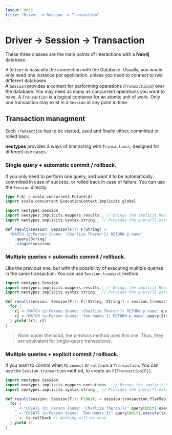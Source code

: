 ```yaml
---
layout: docs
title: "Driver -> Session -> Transaction"
---
```


# Driver -> Session -> Transaction

These three classes are the main points of interactions with a **Neo4j** database.

A `Driver` is basically the connection with the Database. Usually, you would only need one instance per application, unless you need to connect to two different databases.<br>
A `Session` provides a context for performing operations _(`Transactions`)_ over the database. You may need as many as concurrent operations you want to have.
A `Transaction` is a logical container for an atomic unit of work. Only one transaction may exist in a `Session` at any point in time.

## Transaction managment

Each `Transaction` has to be started, used and finally either, committed or rolled back.

**neotypes** provides 3 ways of interacting with `Transactions`, designed for different use cases.

### Single query + automatic commit / rollback.

If you only need to perform one query, and want it to be automatically committed in case of success, or rolled back in case of failure.
You can use the `Session` directly.

```scala mdoc:invisible
type F[A] = scala.concurrent.Future[A]
import scala.concurrent.ExecutionContext.Implicits.global
```

```scala mdoc:compile-only
import neotypes.Session
import neotypes.implicits.mappers.results._ // Brings the implicit ResultMapper[String] instance into the scope.
import neotypes.implicits.syntax.string._ // Provides the query[T] extension method.

def result(session: Session[F]): F[String] =
  "MATCH (p:Person {name: 'Charlize Theron'}) RETURN p.name"
    .query[String]
    .single(session)
```

### Multiple queries + automatic commit / rollback.

Like the previous one, but with the possibility of executing multiple queries in the same transaction.
You can use `Session.transact` method.

```scala mdoc:compile-only
import neotypes.Session
import neotypes.implicits.mappers.results._ // Brings the implicit ResultMapper[String] instance into the scope.
import neotypes.implicits.syntax.string._ // Provides the query[T] extension method.

def result(session: Session[F]): F[(String, String)] = session.transact { tx =>
  for {
    r1 <-"MATCH (p:Person {name: 'Charlize Theron'}) RETURN p.name".query[String].single(tx)
    r2 <-"MATCH (p:Person {name: 'Tom Hanks'}) RETURN p.name".query[String].single(tx)
  } yield (r1, r2)
}
```

> Note: under the hood, the previous method uses this one. Thus, they are equivalent for single-query transactions.

### Multiple queries + explicit commit / rollback.

If you want to control when to `commit` or `rollback` a `Transaction`.
You can use the `Session.transaction` method, to create an `F[Transaction[F]]`.

```scala mdoc:compile-only
import neotypes.Session
import neotypes.implicits.mappers.executions._ // Brings the implicit ExecutionMapper[Unit] instance into the scope.
import neotypes.implicits.syntax.string._ // Provides the query[T] extension method.

def result(session: Session[F]): F[Unit] = session.transaction.flatMap { tx =>
  for {
    _ <-"CREATE (p: Person {name: 'Charlize Theron'})".query[Unit].execute(tx)
    _ <-"CREATE (p:Person {name: 'Tom Hanks'})".query[Unit].execute(tx)
    _ <- tx.rollback // Nothing will be done.
  } yield ()
}
```
